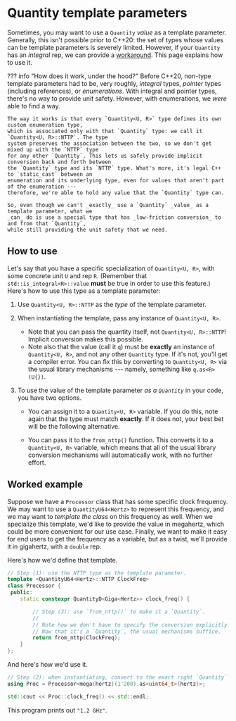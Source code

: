 # Quantity template parameters

Sometimes, you may want to use a `Quantity` _value_ as a template parameter.  Generally, this isn't
possible prior to C++20: the set of types whose values can be template parameters is severely
limited.  However, if your `Quantity` has an _integral_ rep, we can provide
a [workaround](../reference/quantity.md#nttp).  This page explains how to use it.

??? info "How does it work, under the hood?"
    Before C++20, non-type template parameters had to be, very roughly, _integral_ types, _pointer_
    types (including references), or _enumerations_.  With integral and pointer types, there's no
    way to provide unit safety.  However, with enumerations, we _were_ able to find a way.

    The way it works is that every `Quantity<U, R>` type defines its own custom enumeration type,
    which is associated only with that `Quantity` type: we call it `Quantity<U, R>::NTTP`. The type
    system preserves the association between the two, so we don't get mixed up with the `NTTP` type
    for any other `Quantity`. This lets us safely provide implicit conversion back and forth between
    the `Quantity` type and its `NTTP` type. What's more, it's legal C++ to `static_cast` between an
    enumeration and its underlying type, even for values that aren't part of the enumeration ---
    therefore, we're able to hold any value that the `Quantity` type can.

    So, even though we can't _exactly_ use a `Quantity` _value_ as a template parameter, what we
    _can_ do is use a special type that has _low-friction conversion_ to and from that `Quantity`,
    while still providing the unit safety that we need.

## How to use

Let's say that you have a specific specialization of `Quantity<U, R>`, with some concrete unit `U`
and rep `R`.  (Remember that `std::is_integral<R>::value` **must** be true in order to use this
feature.)  Here's how to use this type as a template parameter:

1. Use `Quantity<U, R>::NTTP` as the _type_ of the template parameter.

2. When instantiating the template, pass any instance of `Quantity<U, R>`.

    - Note that you can pass the quantity itself, not `Quantity<U, R>::NTTP`!  Implicit conversion
      makes this possible.
    - Note also that the value (call it `q`) must be **exactly** an instance of `Quantity<U, R>`,
      and not any other `Quantity` type.  If it's not, you'll get a compiler error.  You can fix
      this by converting to `Quantity<U, R>` via the usual library mechanisms --- namely, something
      like `q.as<R>(U{})`.

3. To use the value of the template parameter _as a `Quantity`_ in your code, you have two options.

    - You can assign it to a `Quantity<U, R>` variable.  If you do this, note again that the type
      must match **exactly**.  If it does not, your best bet will be the following alternative.

    - You can pass it to the `from_nttp()` function.  This converts it to a `Quantity<U, R>`
      variable, which means that all of the usual library conversion mechanisms will automatically
      work, with no further effort.

## Worked example

Suppose we have a `Processor` class that has some specific clock frequency.  We may want to use
a `QuantityU64<Hertz>` to represent this frequency, and we may want to _template the class_ on this
frequency as well.  When we specialize this template, we'd like to provide the value in megahertz,
which could be more convenient for our use case.  Finally, we want to make it easy for end users to
get the frequency as a variable, but as a twist, we'll provide it in gigahertz, with a `double` rep.

Here's how we'd define that template.

```cpp
// Step (1): use the NTTP type as the template parameter.
template <QuantityU64<Hertz>::NTTP ClockFreq>
class Processor {
 public:
    static constexpr QuantityD<Giga<Hertz>> clock_freq() {

        // Step (3): use `from_nttp()` to make it a `Quantity`.
        //
        // Note how we don't have to specify the conversion explicitly!
        // Now that it's a `Quantity`, the usual mechanisms suffice.
        return from_nttp(ClockFreq);
    }
};
```

And here's how we'd use it.

```cpp
// Step (2): when instantiating, convert to the exact right `Quantity` type.
using Proc = Processor<mega(hertz)(1'200).as<uint64_t>(hertz)>;

std::cout << Proc::clock_freq() << std::endl;
```

This program prints out `"1.2 GHz"`.
